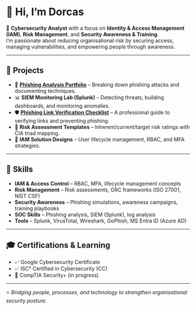 # 👋 Hi, I’m Dorcas  

🔐 **Cybersecurity Analyst** with a focus on **Identity & Access Management (IAM)**, **Risk Management**, and **Security Awareness & Training**.  
I’m passionate about reducing organisational risk by securing access, managing vulnerabilities, and empowering people through awareness.  

---

## 🚀 Projects
- 📨 **[Phishing Analysis Portfolio](https://github.com/jimidorcas/Phishing-analysis-portfolio)** – Breaking down phishing attacks and documenting techniques.  
- 📊 **SIEM Monitoring Lab (Splunk)** – Detecting threats, building dashboards, and monitoring anomalies.  
- 🛡️ **[Phishing Link Verification Checklist](https://github.com/jimidorcas/phishing-link-verification-checklist)** – A professional guide to verifying links and preventing phishing.  
- 📑 **Risk Assessment Templates** – Inherent/current/target risk ratings with CIA triad mapping.  
- 🔐 **IAM Solution Designs** – User lifecycle management, RBAC, and MFA strategies.  

---

## 🧰 Skills
- **IAM & Access Control** – RBAC, MFA, lifecycle management concepts  
- **Risk Management** – Risk assessments, GRC frameworks (ISO 27001, NIST CSF)  
- **Security Awareness** – Phishing simulations, awareness campaigns, training playbooks  
- **SOC Skills** – Phishing analysis, SIEM (Splunk), log analysis  
- **Tools** – Splunk, VirusTotal, Wireshark, GoPhish, MS Entra ID (Azure AD)  

---

## 🎓 Certifications & Learning
- ✅ Google Cybersecurity Certificate  
- ✅ ISC² Certified in Cybersecurity (CC)  
- 🎯 CompTIA Security+ (in progress)  

---

⭐️ *Bridging people, processes, and technology to strengthen organisational security posture.*  
